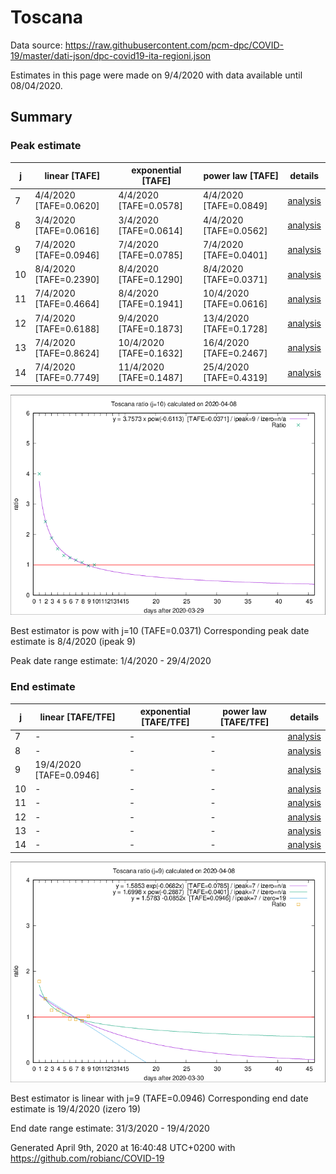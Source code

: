 # Toscana


Data source: https://raw.githubusercontent.com/pcm-dpc/COVID-19/master/dati-json/dpc-covid19-ita-regioni.json

Estimates in this page were made on 9/4/2020 with data available until 08/04/2020.


## Summary 

### Peak estimate 
|j|linear [TAFE]|exponential [TAFE]|power law [TAFE]|details|
|---|----|-----------|---------|-------|
|7|4/4/2020 [TAFE=0.0620]|4/4/2020 [TAFE=0.0578]|4/4/2020 [TAFE=0.0849]|[analysis](COVID-19_toscana_j7_2020-04-08.md)|
|8|3/4/2020 [TAFE=0.0616]|3/4/2020 [TAFE=0.0614]|4/4/2020 [TAFE=0.0562]|[analysis](COVID-19_toscana_j8_2020-04-08.md)|
|9|7/4/2020 [TAFE=0.0946]|7/4/2020 [TAFE=0.0785]|7/4/2020 [TAFE=0.0401]|[analysis](COVID-19_toscana_j9_2020-04-08.md)|
|10|8/4/2020 [TAFE=0.2390]|8/4/2020 [TAFE=0.1290]|8/4/2020 [TAFE=0.0371]|[analysis](COVID-19_toscana_j10_2020-04-08.md)|
|11|7/4/2020 [TAFE=0.4664]|8/4/2020 [TAFE=0.1941]|10/4/2020 [TAFE=0.0616]|[analysis](COVID-19_toscana_j11_2020-04-08.md)|
|12|7/4/2020 [TAFE=0.6188]|9/4/2020 [TAFE=0.1873]|13/4/2020 [TAFE=0.1728]|[analysis](COVID-19_toscana_j12_2020-04-08.md)|
|13|7/4/2020 [TAFE=0.8624]|10/4/2020 [TAFE=0.1632]|16/4/2020 [TAFE=0.2467]|[analysis](COVID-19_toscana_j13_2020-04-08.md)|
|14|7/4/2020 [TAFE=0.7749]|11/4/2020 [TAFE=0.1487]|25/4/2020 [TAFE=0.4319]|[analysis](COVID-19_toscana_j14_2020-04-08.md)|

![best peak estimate](COVID-19_toscana_j10_2020-04-08.png)

Best estimator is pow with j=10 (TAFE=0.0371)
Corresponding peak date estimate is 8/4/2020 (ipeak 9)


Peak date range estimate: 1/4/2020 - 29/4/2020

### End estimate 
|j|linear [TAFE/TFE]|exponential [TAFE/TFE]|power law [TAFE/TFE]|details|
|---|----|-----------|---------|-------|
|7|-|-|-|[analysis](COVID-19_toscana_j7_2020-04-08.md)|
|8|-|-|-|[analysis](COVID-19_toscana_j8_2020-04-08.md)|
|9|19/4/2020 [TAFE=0.0946]|-|-|[analysis](COVID-19_toscana_j9_2020-04-08.md)|
|10|-|-|-|[analysis](COVID-19_toscana_j10_2020-04-08.md)|
|11|-|-|-|[analysis](COVID-19_toscana_j11_2020-04-08.md)|
|12|-|-|-|[analysis](COVID-19_toscana_j12_2020-04-08.md)|
|13|-|-|-|[analysis](COVID-19_toscana_j13_2020-04-08.md)|
|14|-|-|-|[analysis](COVID-19_toscana_j14_2020-04-08.md)|

![best zero estimate](COVID-19_toscana_j9_2020-04-08.png)

Best estimator is linear with j=9 (TAFE=0.0946)
Corresponding end date estimate is 19/4/2020 (izero 19)


End date range estimate: 31/3/2020 - 19/4/2020

Generated April 9th, 2020 at 16:40:48 UTC+0200 with https://github.com/robianc/COVID-19
